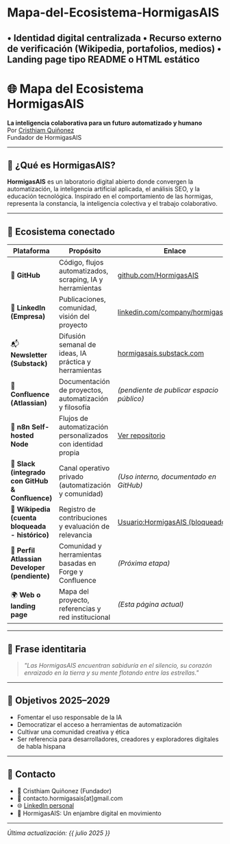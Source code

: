 # Mapa-del-Ecosistema-HormigasAIS
• Identidad digital centralizada   • Recurso externo de verificación (Wikipedia, portafolios, medios)   • Landing page tipo README o HTML estático
----
# 🌐 Mapa del Ecosistema HormigasAIS
**La inteligencia colaborativa para un futuro automatizado y humano**  
Por [Cristhiam Quiñonez](https://www.linkedin.com/in/cristhiam-quinonez/)  
Fundador de HormigasAIS

---

## 🐜 ¿Qué es HormigasAIS?
**HormigasAIS** es un laboratorio digital abierto donde convergen la automatización, la inteligencia artificial aplicada, el análisis SEO, y la educación tecnológica. Inspirado en el comportamiento de las hormigas, representa la constancia, la inteligencia colectiva y el trabajo colaborativo.

---

## 🔗 Ecosistema conectado

| Plataforma | Propósito | Enlace |
|-----------|----------|--------|
| 🔵 **GitHub** | Código, flujos automatizados, scraping, IA y herramientas | [github.com/HormigasAIS](https://github.com/HormigasAIS) |
| 🔗 **LinkedIn (Empresa)** | Publicaciones, comunidad, visión del proyecto | [linkedin.com/company/hormigasais](https://linkedin.com/company/hormigasais) |
| 📬 **Newsletter (Substack)** | Difusión semanal de ideas, IA práctica y herramientas | [hormigasais.substack.com](https://hormigasais.substack.com) |
| 🧩 **Confluence (Atlassian)** | Documentación de proyectos, automatización y filosofía | *(pendiente de publicar espacio público)* |
| 🤖 **n8n Self-hosted Node** | Flujos de automatización personalizados con identidad propia | [Ver repositorio](https://github.com/HormigasAIS/n8n-selfhost-hormigasais) |
| 📡 **Slack (integrado con GitHub & Confluence)** | Canal operativo privado (automatización y comunidad) | *(Uso interno, documentado en GitHub)* |
| 🔎 **Wikipedia (cuenta bloqueada - histórico)** | Registro de contribuciones y evaluación de relevancia | [Usuario:HormigasAIS (bloqueado)](https://es.wikipedia.org/wiki/Usuario:HormigasAIS) |
| 🌱 **Perfil Atlassian Developer (pendiente)** | Comunidad y herramientas basadas en Forge y Confluence | *(Próxima etapa)* |
| 🌍 **Web o landing page** | Mapa del proyecto, referencias y red institucional | *(Esta página actual)* |

---

## 🧬 Frase identitaria
> *"Las HormigasAIS encuentran sabiduría en el silencio, su corazón enraizado en la tierra y su mente flotando entre las estrellas."*

---

## 🧠 Objetivos 2025–2029
- Fomentar el uso responsable de la IA
- Democratizar el acceso a herramientas de automatización
- Cultivar una comunidad creativa y ética
- Ser referencia para desarrolladores, creadores y exploradores digitales de habla hispana

---

## 📩 Contacto
- 🧠 Cristhiam Quiñonez (Fundador)  
- 📧 contacto.hormigasais[at]gmail.com  
- 🌐 [LinkedIn personal](https://www.linkedin.com/in/cristhiam-quinonez/)  
- 🧪 HormigasAIS: Un enjambre digital en movimiento

---

*Última actualización: {{ julio 2025 }}*
